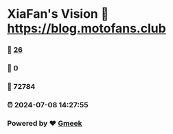 # XiaFan's Vision :link: https://blog.motofans.club 
### :page_facing_up: [26](https://blog.motofans.club/tag.html) 
### :speech_balloon: 0 
### :hibiscus: 72784 
### :alarm_clock: 2024-07-08 14:27:55 
### Powered by :heart: [Gmeek](https://github.com/Meekdai/Gmeek)
